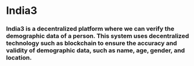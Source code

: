 # India3
### India3 is a decentralized platform where we can verify the demographic data of a person. This system uses decentralized technology such as blockchain to ensure the accuracy and validity of demographic data, such as name, age, gender, and location.
